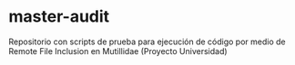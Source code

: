 # master-audit
Repositorio con scripts de prueba para ejecución de código por medio de Remote File Inclusion en Mutillidae
(Proyecto Universidad)
